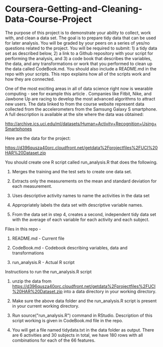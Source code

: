 # Coursera-Getting-and-Cleaning-Data-Course-Project

The purpose of this project is to demonstrate your ability to collect, work with, and clean a data set. The goal is to prepare tidy data that can be used for later analysis. You will be graded by your peers on a series of yes/no questions related to the project. You will be required to submit: 1) a tidy data set as described below, 2) a link to a Github repository with your script for performing the analysis, and 3) a code book that describes the variables, the data, and any transformations or work that you performed to clean up the data called CodeBook.md. You should also include a README.md in the repo with your scripts. This repo explains how all of the scripts work and how they are connected.  

One of the most exciting areas in all of data science right now is wearable computing - see for example this article . Companies like Fitbit, Nike, and Jawbone Up are racing to develop the most advanced algorithms to attract new users. The data linked to from the course website represent data collected from the accelerometers from the Samsung Galaxy S smartphone. A full description is available at the site where the data was obtained: 

http://archive.ics.uci.edu/ml/datasets/Human+Activity+Recognition+Using+Smartphones 

Here are the data for the project: 

https://d396qusza40orc.cloudfront.net/getdata%2Fprojectfiles%2FUCI%20HAR%20Dataset.zip 

You should create one R script called run_analysis.R that does the following. 

1. Merges the training and the test sets to create one data set.

2. Extracts only the measurements on the mean and standard deviation for each measurement. 

3. Uses descriptive activity names to name the activities in the data set

4. Appropriately labels the data set with descriptive variable names. 

5. From the data set in step 4, creates a second, independent tidy data set with the average of each variable for each activity and each subject.


Files in this repo -

1. README.md - Current file

2. CodeBook.md - Codebook describing variables, data and transformations

3. run_analysis.R - Actual R script


Instructions to run the run_analysis.R script

1. unzip the data from https://d396qusza40orc.cloudfront.net/getdata%2Fprojectfiles%2FUCI%20HAR%20Dataset.zip into a data directory in your working directory.

2. Make sure the above data folder and the run_analysis.R script is present in your current working directory.

3. Run source("run_analysis.R") command in RStudio. Description of this script working is given in CodeBook.md file in the repo.

4. You will get a file named tidydata.txt in the data folder as output. There are 6 activities and 30 subjects in total, we have 180 rows with all combinations for each of the 66 features.

